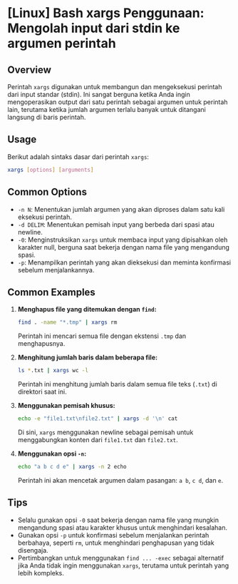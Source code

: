 # [Linux] Bash xargs Penggunaan: Mengolah input dari stdin ke argumen perintah

## Overview
Perintah `xargs` digunakan untuk membangun dan mengeksekusi perintah dari input standar (stdin). Ini sangat berguna ketika Anda ingin mengoperasikan output dari satu perintah sebagai argumen untuk perintah lain, terutama ketika jumlah argumen terlalu banyak untuk ditangani langsung di baris perintah.

## Usage
Berikut adalah sintaks dasar dari perintah `xargs`:

```bash
xargs [options] [arguments]
```

## Common Options
- `-n N`: Menentukan jumlah argumen yang akan diproses dalam satu kali eksekusi perintah.
- `-d DELIM`: Menentukan pemisah input yang berbeda dari spasi atau newline.
- `-0`: Menginstruksikan `xargs` untuk membaca input yang dipisahkan oleh karakter null, berguna saat bekerja dengan nama file yang mengandung spasi.
- `-p`: Menampilkan perintah yang akan dieksekusi dan meminta konfirmasi sebelum menjalankannya.

## Common Examples
1. **Menghapus file yang ditemukan dengan `find`:**
   ```bash
   find . -name "*.tmp" | xargs rm
   ```
   Perintah ini mencari semua file dengan ekstensi `.tmp` dan menghapusnya.

2. **Menghitung jumlah baris dalam beberapa file:**
   ```bash
   ls *.txt | xargs wc -l
   ```
   Perintah ini menghitung jumlah baris dalam semua file teks (`.txt`) di direktori saat ini.

3. **Menggunakan pemisah khusus:**
   ```bash
   echo -e "file1.txt\nfile2.txt" | xargs -d '\n' cat
   ```
   Di sini, `xargs` menggunakan newline sebagai pemisah untuk menggabungkan konten dari `file1.txt` dan `file2.txt`.

4. **Menggunakan opsi `-n`:**
   ```bash
   echo "a b c d e" | xargs -n 2 echo
   ```
   Perintah ini akan mencetak argumen dalam pasangan: `a b`, `c d`, dan `e`.

## Tips
- Selalu gunakan opsi `-0` saat bekerja dengan nama file yang mungkin mengandung spasi atau karakter khusus untuk menghindari kesalahan.
- Gunakan opsi `-p` untuk konfirmasi sebelum menjalankan perintah berbahaya, seperti `rm`, untuk menghindari penghapusan yang tidak disengaja.
- Pertimbangkan untuk menggunakan `find ... -exec` sebagai alternatif jika Anda tidak ingin menggunakan `xargs`, terutama untuk perintah yang lebih kompleks.